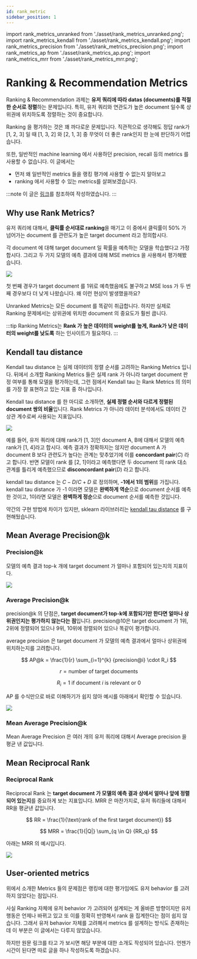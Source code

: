 ```yaml
---
id: rank_metric
sidebar_position: 1
---
```

import rank_metrics_unranked from './asset/rank_metrics_unranked.png';
import rank_metrics_kendall from './asset/rank_metrics_kendall.png';
import rank_metrics_precision from './asset/rank_metrics_precision.png';
import rank_metrics_ap from './asset/rank_metrics_ap.png';
import rank_metrics_mrr from './asset/rank_metrics_mrr.png';

# Ranking & Recommendation Metrics

Ranking & Recommendation 과제는 **유저 쿼리에 따라 datas (documents)를 적절한 순서로 정렬**하는 문제입니다. 특히, 유저 쿼리와 연관도가 높은 document 일수록 상위권에 위치하도록 정렬하는 것이 중요합니다. 

Ranking 을 평가하는 것은 꽤 까다로운 문제입니다. 직관적으로 생각해도 정답 rank가 [1, 2, 3] 일 때 [1, 3, 2] 와 [2, 1, 3] 중 무엇이 더 좋은 rank인지 한 눈에 판단하기 어렵습니다. 

또한, 일반적인 machine learning 에서 사용하던 precision, recall 등의 metrics 를 사용할 수 없습니다. 이 글에서는
- 먼저 왜 일반적인 metrics 들을 랭킹 평가에 사용할 수 없는지 알아보고
- ranking 에서 사용할 수 있는 metrics를 살펴보겠습니다.

:::note
이 글은 [링크](https://towardsdatascience.com/comprehensive-guide-to-ranking-evaluation-metrics-7d10382c1025)를 참조하여 작성하였습니다.
:::

## Why use Rank Metrics?

유저 쿼리에 대해서, **클릭률 순서대로 ranking**을 매기고 이 중에서 클릭률이 50% 가 넘어가는 document 를 관련도가 높은 target document 라고 정의합시다.

각 document 에 대해 target document 일 확률을 예측하는 모델을 학습했다고 가정합시다. 그리고 두 가지 모델의 예측 결과에 대해 MSE metrics 을 사용해서 평가해봤습니다.

<div style={{textAlign: 'center'}}>
    <img src={rank_metrics_unranked} style={{width: 700}} />
</div>

첫 번째 경우가 target document 를 1위로 예측했음에도 불구하고 MSE loss 가 두 번째 경우보다 더 낮게 나왔습니다. 왜 이런 현상이 발생했을까요?

Unranked Metrics는 모든 document 를 똑같이 취급합니다. 하지만 실제로 Ranking 문제에서는 상위권에 위치한 document 의 중요도가 훨씬 큽니다. 

:::tip
Ranking Metrics는 **Rank 가 높은 데이터의 weight를 높게, Rank가 낮은 데이터의 weight를 낮도록** 하는 인사이트가 필요하다. 
:::

## Kendall tau distance

Kendall tau distance 는 실제 데이터의 정렬 순서를 고려하는 Ranking Metrics 입니다. 뒤에서 소개할 Ranking Metrics 들은 실제 rank 가 아니라 target document 판정 여부를 통해 모델을 평가하는데, 그런 점에서 Kendall tau 는 Rank Metrics 의 의미를 가장 잘 표현하고 있는 지표 중 하나입니다.

Kendall tau distance 를 한 마디로 소개하면, **실제 정렬 순서와 다르게 정렬된 document 쌍의 비율**입니다. Rank Metrics 가 아니라 데이터 분석에서도 데이터 간 상관 계수로써 사용되는 지표입니다.

<div style={{textAlign: 'center'}}>
    <img src={rank_metrics_kendall} style={{width: 700}} />
</div>

예를 들어, 유저 쿼리에 대해 rank가 [1, 3]인 document A, B에 대해서 모델의 예측 rank가 [1, 4]라고 합시다. 예측 결과가 정확하지는 않지만 document A 가 document B 보다 관련도가 높다는 관계는 맞추었기에 이를 **concordant pair**($C$) 라고 합니다. 반면 모델이 rank 를 [2, 1]이라고 예측했다면 두 document 의 rank 대소 관계를 틀리게 예측했으므로 **disconcordant pair**($D$) 라고 합니다.

kendall tau distance 는 $C-D/C+D$ 로 정의하며, **-1에서 1의 범위**를 가집니다. kendall tau distance 가 -1 이라면 모델은 **완벽하게 역순**으로 document 순서를 예측한 것이고, 1이라면 모델은 **완벽하게 정순**으로 document 순서를 예측한 것입니다.

약간의 구현 방법에 차이가 있지만, sklearn 라이브러리는 [kendall tau distance](https://docs.scipy.org/doc/scipy/reference/generated/scipy.stats.kendalltau.html) 를 구현해뒀습니다. 

## Mean Average Precision@k

### Precision@k

모델의 예측 결과 top-k 개에 target document 가 얼마나 포함되어 있는지의 지표이다. 

<div style={{textAlign: 'center'}}>
    <img src={rank_metrics_precision} style={{width: 700}} />
</div>

### Average Precision@k

precision@k 의 단점은, **target document가 top-k에 포함되기만 한다면 얼마나 상위권인지는 평가하지 않는다는 점**입니다. precision@10은 target document 가 1위, 2위에 정렬되어 있으나 9위, 10위에 정렬되어 있으나 똑같이 평가합니다.

average precision 은 target document 가 모델의 예측 결과에서 얼마나 상위권에 위치하는지를 고려합니다.

$$
AP@k = \frac{1}{r} \sum_{i=1}^{k} {precision@i} \cdot R_i
$$

$$
r=\text{number of target documents}
$$

$$
R_i = \text{1 if document }i\text{ is relevant or 0}
$$

AP 를 수식만으로 바로 이해하기가 쉽지 않아 예시를 아래에서 확인할 수 있습니다.

<div style={{textAlign: 'center'}}>
    <img src={rank_metrics_ap} style={{width: 700}} />
</div>

### Mean Average Precision@k

Mean Average Precision 은 여러 개의 유저 쿼리에 대해서 Average precision 을 평균 낸 값입니다.

## Mean Reciprocal Rank

### Reciprocal Rank

Reciprocal Rank 는 **target document 가 모델의 예측 결과 상에서 얼마나 앞에 정렬되어 있는지**를 중요하게 보는 지표입니다. MRR 은 마찬가지로, 유저 쿼리들에 대해서 RR을 평균낸 값입니다.

$$
RR = \frac{1}{\text{rank of the first target document}}
$$

$$
MRR = \frac{1}{|Q|} \sum_{q \in Q} {RR_q}
$$

아래는 MRR 의 예시입니다.

<div style={{textAlign: 'center'}}>
    <img src={rank_metrics_mrr} style={{width: 700}} />
</div>

## User-oriented metrics

위에서 소개한 Metrics 들의 문제점은 랭킹에 대한 평가임에도 유저 behavior 를 고려하지 않았다는 점입니다.

사실 Ranking 자체에 유저 behavior 가 고려되어 설계되는 게 올바른 방향이지만 유저 행동은 언제나 바뀌고 있고 또 이를 정확히 반영해서 rank 을 집계한다는 점이 쉽지 않습니다. 그래서 유저 behavior 자체를 고려해서 metrics 를 설계하는 방식도 존재하는데 이 부분은 이 글에서는 다루지 않았습니다.

하지만 원문 링크를 타고 가 보시면 해당 부분에 대한 소개도 작성되어 있습니다. 언젠가 시간이 된다면 따로 글을 하나 작성하도록 하겠습니다.